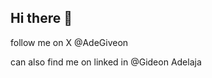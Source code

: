 ## Hi there 👋

<!--
**Giveonn/Giveonn** is a ✨ _special_ ✨ repository because its `README.md` (this file) appears on your GitHub profile.

Here are some ideas to get you started:

- 🔭 I’m currently working on becoming a cloud engineer
- 🌱 I’m currently learning version control
- 👯 I’m looking to collaborate on Any projects that would help me further
- 🤔 I’m looking for help with passing my practitioner exams
- 💬 Ask me about anything really
- 📫 How to reach me: gideon107799@gmail.com
- 😄 Pronouns: He/Him
- ⚡ Fun fact: i simulteanously pursuing a QA engineering career
--> follow me on X @AdeGiveon
can also find me on linked in @Gideon Adelaja
